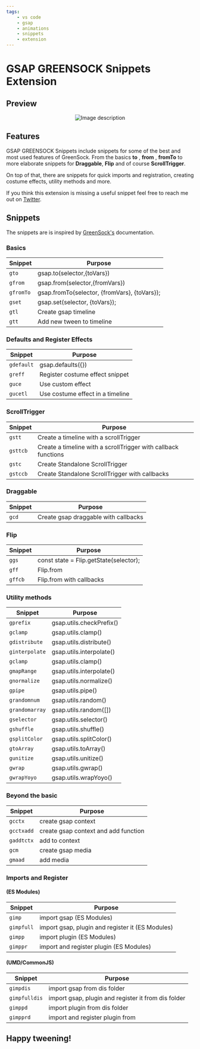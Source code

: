 ```yaml
---
tags:
    - vs code
    - gsap
    - animations
    - snippets
    - extension
---
```


# GSAP GREENSOCK Snippets Extension

## Preview

<div align="center">

![Image description](https://dev-to-uploads.s3.amazonaws.com/uploads/articles/fxd1n1xy28stp63l48pf.gif)

</div>

## Features

GSAP GREENSOCK Snippets include snippets for some of the best and most used features of GreenSock.
From the basics **to** , **from** , **fromTo** to more elaborate snippets for **Draggable**,
**Flip** and of course **ScrollTrigger**.

On top of that, there are snippets for quick imports and registration, creating costume effects, utility methods and more.

If you think this extension is missing a useful snippet feel free to reach me out on [Twitter](https://twitter.com/MaxCodeJourney).

## Snippets

The snippets are is inspired by [GreenSock's](https://greensock.com/) documentation.

### Basics

| Snippet   | Purpose                                      |
| --------- | -------------------------------------------- |
| `gto`     | gsap.to(selector,{toVars})                   |
| `gfrom`   | gsap.from(selector,{fromVars})               |
| `gfromTo` | gsap.fromTo(selector, {fromVars}, {toVars}); |
| `gset`    | gsap.set(selector, {toVars});                |
| `gtl`     | Create gsap timeline                         |
| `gtt`     | Add new tween to timeline                    |

### Defaults and Register Effects

| Snippet    | Purpose                          |
| ---------- | -------------------------------- |
| `gdefault` | gsap.defaults({})                |
| `greff`    | Register costume effect snippet  |
| `guce`     | Use custom effect                |
| `gucetl`   | Use costume effect in a timeline |

### ScrollTrigger

| Snippet  | Purpose                                                        |
| -------- | -------------------------------------------------------------- |
| `gstt`   | Create a timeline with a scrollTrigger                         |
| `gsttcb` | Create a timeline with a scrollTrigger with callback functions |
| `gstc`   | Create Standalone ScrollTrigger                                |
| `gstccb` | Create Standalone ScrollTrigger with callbacks                 |

### Draggable

| Snippet | Purpose                              |
| ------- | ------------------------------------ |
| `gcd`   | Create gsap draggable with callbacks |

### Flip

| Snippet | Purpose                                |
| ------- | -------------------------------------- |
| `ggs`   | const state = Flip.getState(selector); |
| `gff`   | Flip.from                              |
| `gffcb` | Flip.from with callbacks               |

### Utility methods

| Snippet        | Purpose                  |
| -------------- | ------------------------ |
| `gprefix`      | gsap.utils.checkPrefix() |
| `gclamp`       | gsap.utils.clamp()       |
| `gdistribute`  | gsap.utils.distribute()  |
| `ginterpolate` | gsap.utils.interpolate() |
| `gclamp`       | gsap.utils.clamp()       |
| `gmapRange`    | gsap.utils.interpolate() |
| `gnormalize`   | gsap.utils.normalize()   |
| `gpipe`        | gsap.utils.pipe()        |
| `grandomnum`   | gsap.utils.random()      |
| `grandomarray` | gsap.utils.random([])    |
| `gselector`    | gsap.utils.selector()    |
| `gshuffle`     | gsap.utils.shuffle()     |
| `gsplitColor`  | gsap.utils.splitColor()  |
| `gtoArray`     | gsap.utils.toArray()     |
| `gunitize`     | gsap.utils.unitize()     |
| `gwrap`        | gsap.utils.gwrap()       |
| `gwrapYoyo`    | gsap.utils.wrapYoyo()    |

### Beyond the basic

| Snippet    | Purpose                              |
| ---------- | ------------------------------------ |
| `gcctx`    | create gsap context                  |
| `gcctxadd` | create gsap context and add function |
| `gaddtctx` | add to context                       |
| `gcm`      | create gsap media                    |
| `gmaad`    | add media                            |

### Imports and Register

#### (ES Modules)

| Snippet    | Purpose                                          |
| ---------- | ------------------------------------------------ |
| `gimp`     | import gsap (ES Modules)                         |
| `gimpfull` | import gsap, plugin and register it (ES Modules) |
| `gimpp`    | import plugin (ES Modules)                       |
| `gimppr`   | import and register plugin (ES Modules)          |

#### (UMD/CommonJS)

| Snippet       | Purpose                                             |
| ------------- | --------------------------------------------------- |
| `gimpdis`     | import gsap from dis folder                         |
| `gimpfulldis` | import gsap, plugin and register it from dis folder |
| `gimppd`      | import plugin from dis folder                       |
| `gimpprd`     | import and register plugin from                     |

## Happy tweening!
